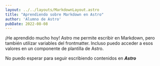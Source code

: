 ```yaml
---
layout: ../../layouts/MarkdownLayout.astro
title: "Aprendiendo sobre Markdown en Astro"
author: 'Alumno de Astro'
pubDate: 2022-08-08
---
```

¡He aprendido mucho hoy! Astro me permite escribir en Markdown, pero también utilizar variables del frontmatter. Incluso puedo acceder a esos valores en un componente de plantilla de Astro.

No puedo esperar para seguir escribiendo contenidos en ***Astro***
